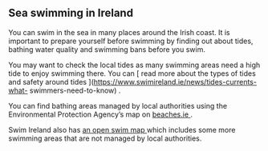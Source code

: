 ##  Sea swimming in Ireland

You can swim in the sea in many places around the Irish coast. It is important
to prepare yourself before swimming by finding out about tides, bathing water
quality and swimming bans before you swim.

You may want to check the local tides as many swimming areas need a high tide
to enjoy swimming there. You can [ read more about the types of tides and
safety around tides ](https://www.swimireland.ie/news/tides-currents-what-
swimmers-need-to-know) .

You can find bathing areas managed by local authorities using the
Environmental Protection Agency’s map on [ beaches.ie
](http://beaches.ie/find-a-beach/#/) .

Swim Ireland also has [ an open swim map
](https://swimspots.meandthewater.ie/) which includes some more swimming areas
that are not managed by local authorities.
